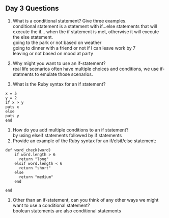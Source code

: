 ## Day 3 Questions

1. What is a conditional statement? Give three examples.  
conditional statement is a statement with if...else statements that will execute the if... when the if statement is met, otherwise it will execute the else statement.  
going to the park or not based on weather  
going to dinner with a friend or not if I can leave work by 7  
leaving or not based on mood at party  

1. Why might you want to use an if-statement?  
real life scenarios often have multiple choices and conditions, we use if-statments to emulate those scenarios.  
1. What is the Ruby syntax for an if statement?
```
x = 5
y = 2
if x > y 
puts x
else 
puts y
end
```
1. How do you add multiple conditions to an if statement?  
by using elseif statements followed by if statements  
1. Provide an example of the Ruby syntax for an if/elsif/else statement:

```
def word_check(word)
	if word.length > 6 
      return "long"
    elsif word.length < 6
      return "short"
    else 
      return "medium"
    end
  
end
```
1. Other than an if-statement, can you think of any other ways we might want to use a conditional statement?  
boolean statements are also conditional statements